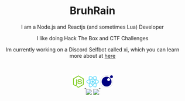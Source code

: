 <h1  align="center">BruhRain</h1>
<p align="center">I am a Node.js and Reactjs (and sometimes Lua) Developer</p>
<p align="center">I like doing Hack The Box and CTF Challenges</p>
<p align="center">Im currently working on a Discord Selfbot called xi, which you can learn more about at <a href="https://vaxio.me/xi/">here</a></p>
<br>
<p align="center">
  <a title="Node.js" href="https://nodejs.org/">
    <img width="35" src="https://github.com/devicons/devicon/blob/master/icons/nodejs/nodejs-original.svg">
  </a>
  <a title="React" href="https://reactjs.org">
    <img width="35" src="https://github.com/devicons/devicon/blob/master/icons/react/react-original.svg">
  </a>
    </a>
  <a title="Lua" href="https://lua.org">
    <img width="35" src="https://github.com/devicons/devicon/blob/master/icons/lua/lua-original.svg">
  </a>
  <br>
  <img src="https://github.com/vaxiobbxx/jstrieb-stats-fork/blob/master/generated/overview.svg">
  <img src="https://github.com/vaxiobbxx/jstrieb-stats-fork/blob/master/generated/languages.svg">
</p>
